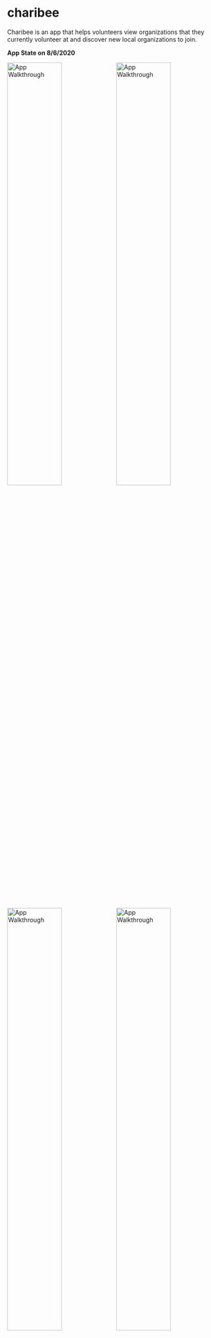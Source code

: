 # charibee

Charibee is an app that helps volunteers view organizations that they currently volunteer at and discover new local organizations to join.



**App State on 8/6/2020**

<img src='assets/demo-1.gif' title='App Walkthrough 1' width='50%' alt='App Walkthrough' /><img src='assets/demo-2.gif' title='App Walkthrough 1' width='50%' alt='App Walkthrough' /><img src='assets/demo-3.gif' title='App Walkthrough 1' width='50%' alt='App Walkthrough' /><img src='assets/demo-4.gif' title='App Walkthrough 1' width='50%' alt='App Walkthrough' />


**App State on 7/31/2020**

<img src='assets/demo-2.gif' title='App Walkthrough 1' width='30%' alt='App Walkthrough' />

**MVP Features**

- [x] The user can create a new profile as either a volunteer or an organizer
  - [x] Volunteers can view all organizations and express interest in joining/leaving the organization
  - [x] Organizers can create new organizations for volunteers to join, and can edit/delete their current organizations
  - [x] All users can edit their profiles including username, bio, and account password
- [x] Integrate Map SDK so organizations can enter in their address
- [x] The user can set a profile picture using the Android camera
- [x] The app interacts with a Parse Database to store and retrieve information about users and organizations
- [x] Volunteers can discover new organizations that they can join:
  - [x] Discovery page that shows all of the organizations that volunteers can join
  - [x] Volunteers can search for new specific organizations by name
  - [x] Volunteers can filter organizations by category
- [x] Volunteers can  long click on an organization to join it
- [x] The app uses the Material UI library for a clean UI experience
